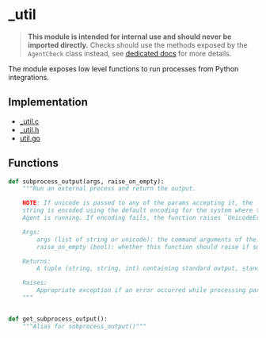 # _util

> **This module is intended for internal use and should never be imported directly.**
> Checks should use the methods exposed by the `AgentCheck` class instead, see
> [dedicated docs](https://datadog-checks-base.readthedocs.io/en/latest/) for
> more details.

The module exposes low level functions to run processes from Python integrations.

## Implementation

* [_util.c](/six/common/builtins/_util.c)
* [_util.h](/six/common/builtins/_util.h)
* [util.go](/pkg/collector/python/util.go)

## Functions

```python
def subprocess_output(args, raise_on_empty):
    """Run an external process and return the output.

    NOTE: If unicode is passed to any of the params accepting it, the
    string is encoded using the default encoding for the system where the
    Agent is running. If encoding fails, the function raises `UnicodeError`.

    Args:
        args (list of string or unicode): the command arguments of the subprocess to run.
        raise_on_empty (bool): whether this function should raise if subprocess output is empty.

    Returns:
        A tuple (string, string, int) containing standard output, standard error and exit code.

    Raises:
        Appropriate exception if an error occurred while processing params.
    """


def get_subprocess_output():
    """Alias for subprocess_output()"""
